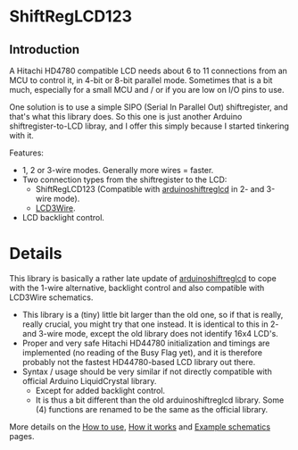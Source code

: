 # ShiftRegLCD123 #

## Introduction ##
A Hitachi HD4780 compatible LCD needs about 6 to 11 connections from an MCU to control it, in 4-bit or 8-bit parallel mode. Sometimes that is a bit much, especially for a small MCU and / or if you are low on I/O pins to use.

One solution is to use a simple SIPO (Serial In Parallel Out) shiftregister, and that's what this library does. So this one is just another Arduino shiftregister-to-LCD libray, and I offer this simply because I started tinkering with it.


Features:
  * 1, 2 or 3-wire modes. Generally more wires = faster.
  * Two connection types from the shiftregister to the LCD:
    * ShiftRegLCD123 (Compatible with [arduinoshiftreglcd](http://code.google.com/p/arduinoshiftreglcd/) in 2- and 3-wire mode).
    * [LCD3Wire](http://www.arduino.cc/playground/Code/LCD3wires).
  * LCD backlight control.


# Details #

This library is basically a rather late update of [arduinoshiftreglcd](http://code.google.com/p/arduinoshiftreglcd/) to cope with the 1-wire alternative, backlight control and also compatible with LCD3Wire schematics.

  * This library is a (tiny) little bit larger than the old one, so if that is really, really crucial, you might try that one instead. It is identical to this in 2- and 3-wire mode, except the old library does not identify 16x4 LCD's.
  * Proper and very safe Hitachi HD44780 initialization and timings are implemented (no reading of the Busy Flag yet), and it is therefore probably not the fastest HD44780-based LCD library out there.
  * Syntax / usage should be very similar if not directly compatible with official Arduino LiquidCrystal library.
    * Except for added backlight control.
    * It is thus a bit different than the old arduinoshiftreglcd library. Some (4) functions are renamed to be the same as the official library.

More details on the [How to use](Software.md), [How it works](Hardware.md) and [Example schematics](Schematics.md) pages.